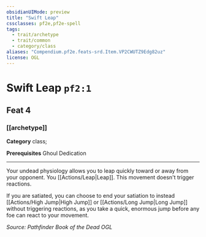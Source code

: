 ```yaml
---
obsidianUIMode: preview
title: "Swift Leap"
cssclasses: pf2e,pf2e-spell
tags:
  - trait/archetype
  - trait/common
  - category/class
aliases: "Compendium.pf2e.feats-srd.Item.VP2CWUTZ9Edg82uz"
license: OGL
---
```

# Swift Leap `pf2:1`
## Feat 4
### [[archetype]]

**Category** class; 



**Prerequisites** Ghoul Dedication
* * *
Your undead physiology allows you to leap quickly toward or away from your opponent. You [[Actions/Leap|Leap]]. This movement doesn't trigger reactions.

If you are satiated, you can choose to end your satiation to instead [[Actions/High Jump|High Jump]] or [[Actions/Long Jump|Long Jump]] without triggering reactions, as you take a quick, enormous jump before any foe can react to your movement.

*Source: Pathfinder Book of the Dead*
*OGL*
